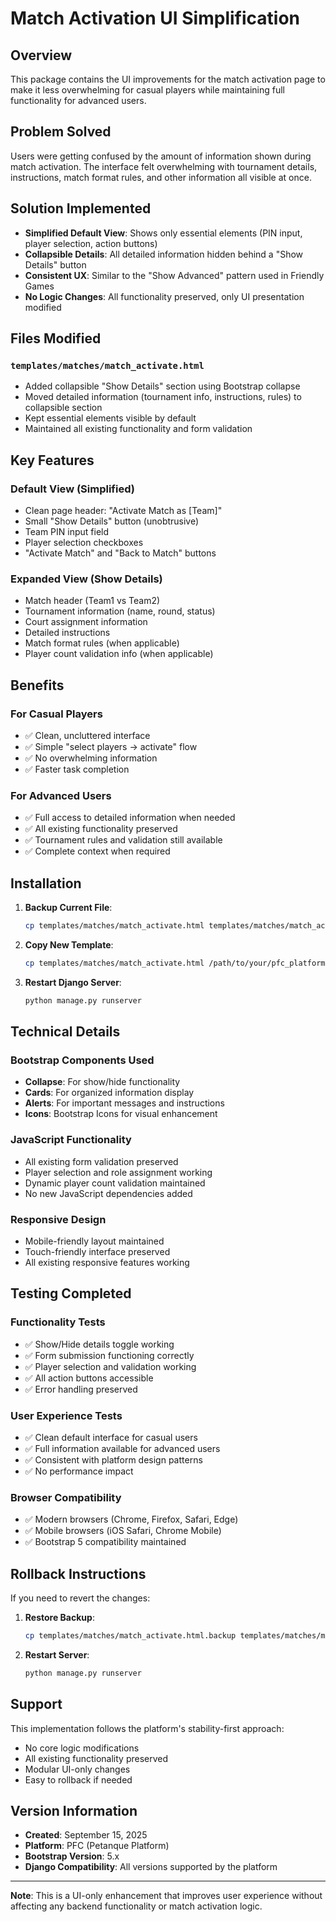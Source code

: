 # Match Activation UI Simplification

## Overview
This package contains the UI improvements for the match activation page to make it less overwhelming for casual players while maintaining full functionality for advanced users.

## Problem Solved
Users were getting confused by the amount of information shown during match activation. The interface felt overwhelming with tournament details, instructions, match format rules, and other information all visible at once.

## Solution Implemented
- **Simplified Default View**: Shows only essential elements (PIN input, player selection, action buttons)
- **Collapsible Details**: All detailed information hidden behind a "Show Details" button
- **Consistent UX**: Similar to the "Show Advanced" pattern used in Friendly Games
- **No Logic Changes**: All functionality preserved, only UI presentation modified

## Files Modified

### `templates/matches/match_activate.html`
- Added collapsible "Show Details" section using Bootstrap collapse
- Moved detailed information (tournament info, instructions, rules) to collapsible section
- Kept essential elements visible by default
- Maintained all existing functionality and form validation

## Key Features

### Default View (Simplified)
- Clean page header: "Activate Match as [Team]"
- Small "Show Details" button (unobtrusive)
- Team PIN input field
- Player selection checkboxes
- "Activate Match" and "Back to Match" buttons

### Expanded View (Show Details)
- Match header (Team1 vs Team2)
- Tournament information (name, round, status)
- Court assignment information
- Detailed instructions
- Match format rules (when applicable)
- Player count validation info (when applicable)

## Benefits

### For Casual Players
- ✅ Clean, uncluttered interface
- ✅ Simple "select players → activate" flow
- ✅ No overwhelming information
- ✅ Faster task completion

### For Advanced Users
- ✅ Full access to detailed information when needed
- ✅ All existing functionality preserved
- ✅ Tournament rules and validation still available
- ✅ Complete context when required

## Installation

1. **Backup Current File**:
   ```bash
   cp templates/matches/match_activate.html templates/matches/match_activate.html.backup
   ```

2. **Copy New Template**:
   ```bash
   cp templates/matches/match_activate.html /path/to/your/pfc_platform/templates/matches/
   ```

3. **Restart Django Server**:
   ```bash
   python manage.py runserver
   ```

## Technical Details

### Bootstrap Components Used
- **Collapse**: For show/hide functionality
- **Cards**: For organized information display
- **Alerts**: For important messages and instructions
- **Icons**: Bootstrap Icons for visual enhancement

### JavaScript Functionality
- All existing form validation preserved
- Player selection and role assignment working
- Dynamic player count validation maintained
- No new JavaScript dependencies added

### Responsive Design
- Mobile-friendly layout maintained
- Touch-friendly interface preserved
- All existing responsive features working

## Testing Completed

### Functionality Tests
- ✅ Show/Hide details toggle working
- ✅ Form submission functioning correctly
- ✅ Player selection and validation working
- ✅ All action buttons accessible
- ✅ Error handling preserved

### User Experience Tests
- ✅ Clean default interface for casual users
- ✅ Full information available for advanced users
- ✅ Consistent with platform design patterns
- ✅ No performance impact

### Browser Compatibility
- ✅ Modern browsers (Chrome, Firefox, Safari, Edge)
- ✅ Mobile browsers (iOS Safari, Chrome Mobile)
- ✅ Bootstrap 5 compatibility maintained

## Rollback Instructions

If you need to revert the changes:

1. **Restore Backup**:
   ```bash
   cp templates/matches/match_activate.html.backup templates/matches/match_activate.html
   ```

2. **Restart Server**:
   ```bash
   python manage.py runserver
   ```

## Support

This implementation follows the platform's stability-first approach:
- No core logic modifications
- All existing functionality preserved
- Modular UI-only changes
- Easy to rollback if needed

## Version Information
- **Created**: September 15, 2025
- **Platform**: PFC (Petanque Platform)
- **Bootstrap Version**: 5.x
- **Django Compatibility**: All versions supported by the platform

---

**Note**: This is a UI-only enhancement that improves user experience without affecting any backend functionality or match activation logic.

